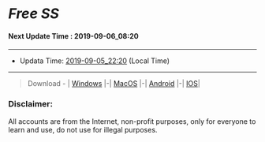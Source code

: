 
# *Free SS*

#### Next Update Time : 2019-09-06_08:20

---
* Updata Time: [2019-09-05_22:20](https://github.com/Geek-007/free-SS/blob/master/2019-09-05_22:20_FreeSS.txt) (Local Time)
---

> Download - | [Windows](https://github.com/shadowsocks/shadowsocks-windows/releases) |-| [MacOS](https://github.com/shadowsocks/shadowsocks-iOS/releases) |-| [Android](https://github.com/shadowsocks/shadowsocks-android/releases) |-| [IOS](https://itunes.apple.com/us/)|

### Disclaimer:
All accounts are from the Internet, non-profit purposes, only for everyone to learn and use, do not use for illegal purposes.
<br>
